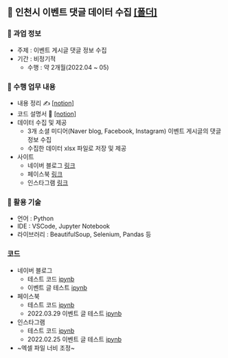## 💾 인천시 이벤트 댓글 데이터 수집 [[폴더]](https://github.com/kbjung/Wantreez/tree/main/Crawling/incheon)

### 📃 과업 정보
+ 주제 : 이벤트 게시글 댓글 정보 수집
+ 기간 : 비정기적
  - 수행 : 약 2개월(2022.04 ~ 05)
  
### 📌 수행 업무 내용
+ 내용 정리 ✍ [[notion]](https://www.notion.so/3936885a648a4134b5edac352eeb1ad4)
+ 코드 설명서 📃 [[notion]](https://www.notion.so/7aa007e411a64978938757ef4905f3f8)
+ 데이터 수집 및 제공
  - 3개 소셜 미디어(Naver blog, Facebook, Instagram) 이벤트 게시글의 댓글 정보 수집
  - 수집한 데이터 xlsx 파일로 저장 및 제공
+ 사이트
  - 네이버 블로그 [링크](https://blog.naver.com/PostList.nhn?blogId=icouncil103&categoryNo=9&from=postList&parentCategoryNo=9)
  - 페이스북 [링크](https://www.facebook.com/incheoncouncil/?ref=page_internal)
  - 인스타그램 [링크](https://www.instagram.com/icouncil103/)

### 🔧 활용 기술
- 언어 : Python
- IDE : VSCode, Jupyter Notebook
- 라이브러리 : BeautifulSoup, Selenium, Pandas 등

 ### 코드
+ 네이버 블로그
  - 테스트 코드 [ipynb](https://github.com/kbjung/Wantreez/blob/main/Crawling/incheon/test_naver_blog.ipynb)
  - 이벤트 글 테스트 [ipynb](https://github.com/kbjung/Wantreez/blob/main/Crawling/incheon/naver_blog.ipynb)
+ 페이스북
  - 테스트 코드 [ipynb](https://github.com/kbjung/Wantreez/blob/main/Crawling/incheon/test_insta.ipynb)
  - 2022.03.29 이벤트 글 테스트 [ipynb](https://github.com/kbjung/Wantreez/blob/main/Crawling/incheon/facebook.ipynb)
+ 인스타그램
  - 테스트 코드 [ipynb](https://github.com/kbjung/Wantreez/blob/main/Crawling/incheon/test_naver_blog.ipynb)
  - 2022.02.25 이벤트 글 테스트 [ipynb](https://github.com/kbjung/Wantreez/blob/main/Crawling/incheon/insta.ipynb)
+ ~엑셀 파일 너비 조정~
